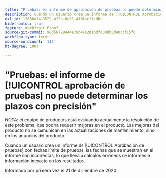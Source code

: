 ```yaml
---
title: "Pruebas: el informe de aprobación de pruebas no puede determinar los plazos con precisión"
description: Cuando un usuario crea un informe de [!UICONTROL Aprobación de pruebas] con fechas límite de pruebas, las fechas que se muestran en el informe son incorrectas, lo que lleva a cálculos erróneos de informes e información inexacta en los resultados.
exl-id: 1f636a74-9522-4f2b-8e91-4f0facf1cdbc
hidefromtoc: true
feature: Workfront Proof
source-git-commit: 98d56729e44e7ab47e201bdfc00db8d40c5f15f6
workflow-type: tm+mt
source-wordcount: '115'
ht-degree: 100%

---
```


# &quot;Pruebas: el informe de [!UICONTROL aprobación de pruebas] no puede determinar los plazos con precisión&quot;

<!--Converted to story-->

NOTA: el equipo de productos está evaluando actualmente la resolución de este problema, que podría requerir mejoras en el producto. Las mejoras del producto no se comunican en las actualizaciones de mantenimiento, sino en los anuncios del producto.

Cuando un usuario crea un informe de [!UICONTROL Aprobación de pruebas] con fechas límite de pruebas, las fechas que se muestran en el informe son incorrectas, lo que lleva a cálculos erróneos de informes e información inexacta en los resultados.

Informado por primera vez el 21 de diciembre de 2020
